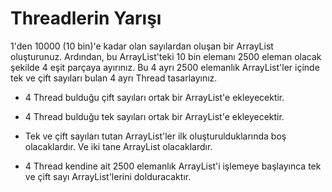 # Threadlerin Yarışı

1'den 10000 (10 bin)'e kadar olan sayılardan oluşan bir ArrayList oluşturunuz. Ardından, bu ArrayList'teki 10 bin elemanı 2500 eleman olacak şekilde 4 eşit parçaya ayırınız. Bu 4 ayrı 2500 elemanlık ArrayList'ler içinde tek ve çift sayıları bulan 4 ayrı Thread tasarlayınız.  

- 4 Thread bulduğu çift sayıları ortak bir ArrayList'e ekleyecektir.

- 4 Thread bulduğu tek sayıları ortak bir ArrayList'e ekleyecektir. 

- Tek ve çift sayıları tutan ArrayList'ler ilk oluşturulduklarında boş olacaklardır. Ve iki tane ArrayList olacaklardır.

- 4 Thread kendine ait 2500 elemanlık ArrayList'i işlemeye başlayınca tek ve çift sayı ArrayList'lerini dolduracaktır.
